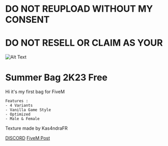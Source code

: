 # DO NOT REUPLOAD WITHOUT MY CONSENT
# DO NOT RESELL OR CLAIM AS YOUR
![Alt Text](https://forum.cfx.re/uploads/default/original/4X/b/1/3/b13e5bdbfa3219faaf66865fb2dd7d001d39f783.gif)
# Summer Bag 2K23 Free
Hi it's my first bag for FiveM

```
Features :
- 4 Variants
- Vanilla Game Style
- Optimized
- Male & Female
```

Texture made by Kas4ndraFR

[DISCORD](https://discord.gg/RFtjqXQz8W) [FiveM Post](https://forum.cfx.re/t/free-summer-bag-2k23-add-ons/5185806)
